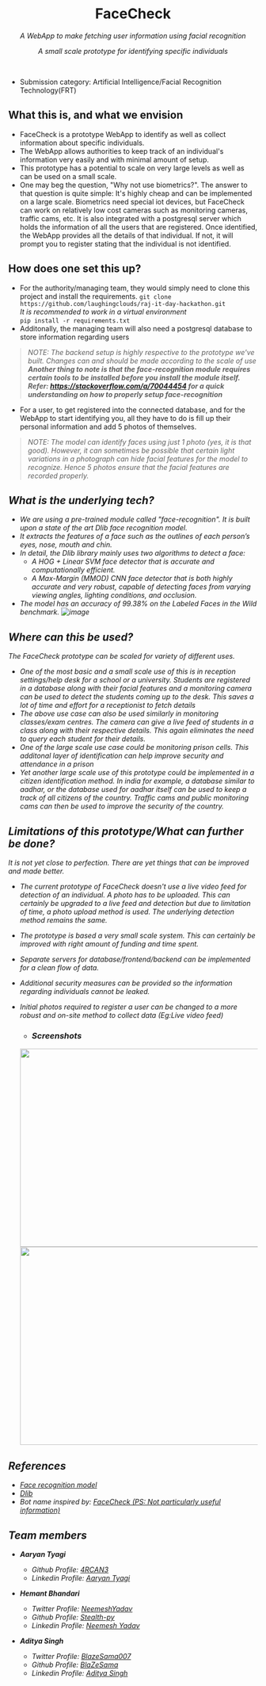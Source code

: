 <h1 align="center">FaceCheck</h1>
<p align="center"><i>A WebApp to make fetching user information using facial recognition</i></p>
<p align="center"><i>A small scale prototype for identifying specific individuals</i></p><br>

- Submission category: Artificial Intelligence/Facial Recognition Technology(FRT)

## What this is, and what we envision
-  FaceCheck is a prototype WebApp to identify as well as collect information about specific individuals.
-  The WebApp allows authorities to keep track of an individual's information very easily and with minimal amount of setup. 
-  This prototype has a potential to scale on very large levels as well as can be used on a small scale. 
-  One may beg the question, "Why not use biometrics?". The answer to that question is quite simple: It's highly cheap and can be implemented on a large scale. Biometrics need special iot devices, but FaceCheck can work on relatively low cost cameras such as monitoring cameras, traffic cams, etc. It is also integrated with a postgresql server which holds the information of all the users that are registered. Once identified, the WebApp provides all the details of that individual. If not, it will prompt you to register stating that the individual is not identified.

## How does one set this up?
- For the authority/managing team, they would simply need to clone this project and install the requirements.
 `git clone https://github.com/laughingclouds/raj-it-day-hackathon.git`<br>
 <i>It is recommended to work in a virtual environment</i><br>
 `pip install -r requirements.txt`
- Additonally, the managing team will also need a postgresql database to store information regarding users<br>
> <i>NOTE: The backend setup is highly respective to the prototype we've built. Changes can and should be made according to the scale of use</i><br>
> <i><b>Another thing to note is that the face-recognition module requires certain tools to be installed before you install the module itself. Refer: https://stackoverflow.com/a/70044454 for a quick understanding on how to properly setup face-recognition</i></b>
- For a user, to get registered into the connected database, and for the WebApp to start identifying you, all they have to do is fill up their personal information and add 5 photos of themselves.<br>
> <i>NOTE: The model can identify faces using just 1 photo (yes, it is that good). However, it can sometimes be possible that certain light variations in a photograph can hide facial features for the model to recognize. Hence 5 photos ensure that the facial features are recorded properly.<i>

## What is the underlying tech?
- We are using a pre-trained module called "face-recognition". It is built upon a state of the art Dlib face recognition model. 
- It extracts the features of a face such as the outlines of each person’s eyes, nose, mouth and chin.
- In detail, the Dlib library mainly uses two algorithms to detect a face:
  - A HOG + Linear SVM face detector that is accurate and computationally efficient.
  - A Max-Margin (MMOD) CNN face detector that is both highly accurate and very robust, capable of detecting faces from varying viewing angles, lighting conditions, and occlusion.
- The model has an accuracy of 99.38% on the Labeled Faces in the Wild benchmark.
![image](https://user-images.githubusercontent.com/57110219/226485855-18e6b79e-560d-41e0-9257-be07db52fcb0.png)

## Where can this be used?
The FaceCheck prototype can be scaled for variety of different uses. 
- One of the most basic and a small scale use of this is in reception settings/help desk for a school or a university. Students are registered in a database along with their facial features and a monitoring camera can be used to detect the students coming up to the desk. This saves a lot of time and effort for a receptionist to fetch details
- The above use case can also be used similarly in monitoring classes/exam centres. The camera can give a live feed of students in a class along with their respective details. This again eliminates the need to query each student for their details.
- One of the large scale use case could be monitoring prison cells. This additonal layer of identification can help improve security and attendance in a prison
- Yet another large scale use of this prototype could be implemented in a citizen identification method. In india for example, a database similar to aadhar, or the database used for aadhar itself can be used to keep a track of all citizens of the country. Traffic cams and public monitoring cams can then be used to improve the security of the country.

## Limitations of this prototype/What can further be done?
It is not yet close to perfection. There are yet things that can be improved and made better.
- The current prototype of FaceCheck doesn't use a live video feed for detection of an individual. A photo has to be uploaded. This can certainly be upgraded to a live feed and detection but due to limitation of time, a photo upload method is used. The underlying detection method remains the same.
- The prototype is based a very small scale system. This can certainly be improved with right amount of funding and time spent. 
- Separate servers for database/frontend/backend can be implemented for a clean flow of data.
- Additional security measures can be provided so the information regarding individuals cannot be leaked.
- Initial photos required to register a user can be changed to a more robust and on-site method to collect data (Eg:Live video feed)


  - ### Screenshots
  <a href = "https://twitter.com/TheTLDRBot/status/1555987964794388481"><img src = "https://user-images.githubusercontent.com/69053040/185205813-6ed6106b-1548-4cfe-9144-fc8cc619f8de.png" width = "500" height = "400"></a>
  <a href = "https://twitter.com/TheTLDRBot/status/1558533835637276676"><img src = "https://user-images.githubusercontent.com/69053040/185207296-3cd65922-c6c9-488f-8cfb-50c9fb4729df.png" width = "550" height = "400"></a>

## References
  - [Face recognition model](https://github.com/ageitgey/face_recognition)
  - [Dlib](https://pyimagesearch.com/2021/04/19/face-detection-with-dlib-hog-and-cnn/)
  - Bot name inspired by: [FaceCheck (PS: Not particularly useful information)](https://support.overwolf.com/en/support/solutions/articles/9000179585-what-is-facecheck-)

## Team members
- **Aaryan Tyagi**
  - Github Profile: [4RCAN3](https://github.com/4RCAN3)
  - Linkedin Profile: [Aaryan Tyagi](https://www.linkedin.com/in/aaryan-tyagi-arc4n3/)
  
- **Hemant Bhandari**
  - Twitter Profile: [NeemeshYadav](https://twitter.com/NeemeshYadav)
  - Github Profile: [Stealth-py](https://github.com/Stealth-py)
  - Linkedin Profile: [Neemesh Yadav](https://www.linkedin.com/in/neemeshyadav/)
 
- **Aditya Singh**
  - Twitter Profile: [BlazeSama007](https://twitter.com/BlazeSama007)
  - Github Profile: [BlaZeSama](https://github.com/BlaZeSama)
  - Linkedin Profile: [Aditya Singh](https://www.linkedin.com/in/aditya-singh-a43471193/)


